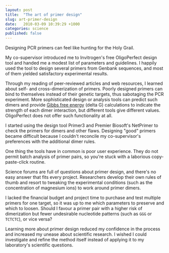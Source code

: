 ```yaml
---
layout: post
title:  "The art of primer design"
slug: art-primer-design
date:   2010-03-09 10:39:29 +1000
categories: science
published: false
---
```


Designing PCR primers can feel like hunting for the Holy Grail. 

My co-supervisor introduced me to Invitrogen's free OligoPerfect design tool and handed me a modest list of parameters and guidelines. I happily used the tool to design several primers from Genbank sequences, and most of them yielded satisfactory experimental results.

Through my reading of peer-reviewed articles and web resources, I learned about self- and cross-dimerization of primers. Poorly designed primers can bind to themselves instead of their genetic targets, thus sabotaging the PCR experiment. More sophisticated design or analysis tools can predict such dimers and provide [Gibbs free energy](https://en.wikipedia.org/wiki/Gibbs_free_energy) (delta G) calculations to indicate the strength of each dimer interaction, but different tools give different values. OligoPerfect does not offer such functionality at all.

I started using the design tool Primer3 and Premier Biosoft's NetPrimer to check the primers for dimers and other flaws. Designing "good" primers became difficult because I couldn't reconcile my co-supervisor's preferences with the additional dimer rules.

One thing the tools have in common is poor user experience. They do not permit batch analysis of primer pairs, so you're stuck with a laborious copy-paste-click routine.

Science forums are full of questions about primer design, and there's no easy answer that fits every project. Researchers develop their own rules of thumb and resort to tweaking the experimental conditions (such as the concentration of magnesium ions) to work around primer dimers. 

I lacked the financial budget and project time to purchase and test multiple primers for one target, so it was up to me which parameters to preserve and which to loosen. Should I favour a primer pair with a higher risk of dimerization but fewer undesirable nucleotide patterns (such as `GGG` or `TCTCTC`), or vice versa?

Learning more about primer design reduced my confidence in the process and increased my unease about scientific research. I wished I could investigate and refine the method itself instead of applying it to my laboratory's scientific questions.
